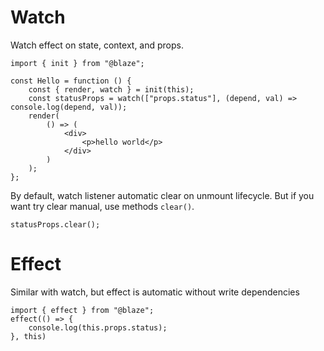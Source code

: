 # Watch

Watch effect on state, context, and props.

```tsx
import { init } from "@blaze";

const Hello = function () {
    const { render, watch } = init(this);
	const statusProps = watch(["props.status"], (depend, val) => console.log(depend, val));
    render(
        () => (
            <div>
                <p>hello world</p>
            </div>
        )
    );
};
```

By default, watch listener automatic clear on unmount lifecycle. But if you want try clear manual, use methods `clear()`.

```tsx
statusProps.clear();
```

# Effect

Similar with watch, but effect is automatic without write dependencies

```tsx
import { effect } from "@blaze";
effect(() => {
    console.log(this.props.status);
}, this)
```